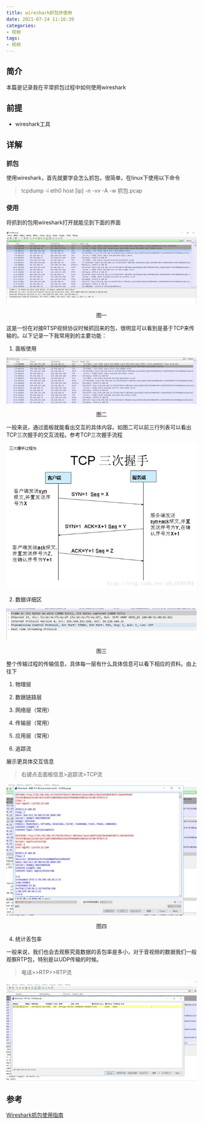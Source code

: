 ```yaml
---
title: wireshark抓包并使用
date: 2021-07-24 11:16:39
categories: 
- 视频
tags:
- 视频
---
```


## 简介
本篇是记录我在平常抓包过程中如何使用wireshark

## 前提

- wireshark工具


## 详解

### 抓包

使用wireshark，首先就要学会怎么抓包，很简单，在linux下使用以下命令
>tcpdump -i eth0 host [ip] -n -vv -A -w 抓包.pcap


### 使用

将抓到的包用wireshark打开就能见到下面的界面

![wireshark界面](/images/video/抓包界面图.png)
<html>
<center>图一</center>
</html>
           
                
这是一份在对接RTSP视频协议时候抓回来的包，很明显可以看到是基于TCP来传输的。以下记录一下我常用到的主要功能：

1. 面板使用

![wireshark面板](/images/video/抓包上方图.png)
<html>
<center>图二</center>
</html>

一般来说，通过面板就能看出交互的具体内容。如图二可以前三行列表可以看出TCP三次握手的交互流程。参考TCP三次握手流程

![image](/images/video/tcp三次握手图.png)
    
2. 数据详细区

![wireshark下半部](/images/video/抓包下方图.png)
<html>
<center>图三</center>
</html>


整个传输过程的传输信息，具体每一层有什么具体信息可以看下相应的资料。由上往下
1. 物理层
2. 数据链路层
3. 网络层（常用）
4. 传输层（常用）
5. 应用层（常用）


3. 追踪流

展示更具体交互信息

>右键点击面板信息>追踪流>TCP流

![追踪流](/images/video/抓包协议追踪图.png)
<html>
<center>图四</center>
</html>

4. 统计丢包率

一般来说，我们也会去观察究竟数据的丢包率是多小，对于音视频的数据我们一般观察RTP包，特别是以UDP传输的时候。
>电话>>RTP>>RTP流

![RTP丢包率](/images/video/抓包rtp统计包.png)



## 参考

[Wireshark抓包使用指南](https://zhuanlan.zhihu.com/p/82498482)
